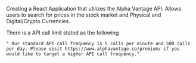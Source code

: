 Creating a React Application that utilizes the Alpha Vantage API. 
Allows users to search for prices in the stock market and Physical and Digital/Crypto Currencies.

There is a API call limit stated as the following

    " Our standard API call frequency is 5 calls per minute and 500 calls per day. Please visit https://www.alphavantage.co/premium/ if you would like to target a higher API call frequency."


